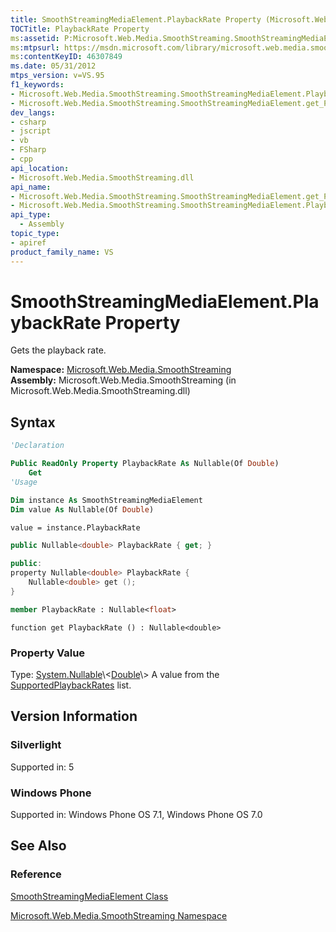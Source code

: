 ```yaml
---
title: SmoothStreamingMediaElement.PlaybackRate Property (Microsoft.Web.Media.SmoothStreaming)
TOCTitle: PlaybackRate Property
ms:assetid: P:Microsoft.Web.Media.SmoothStreaming.SmoothStreamingMediaElement.PlaybackRate
ms:mtpsurl: https://msdn.microsoft.com/library/microsoft.web.media.smoothstreaming.smoothstreamingmediaelement.playbackrate(v=VS.95)
ms:contentKeyID: 46307849
ms.date: 05/31/2012
mtps_version: v=VS.95
f1_keywords:
- Microsoft.Web.Media.SmoothStreaming.SmoothStreamingMediaElement.PlaybackRate
- Microsoft.Web.Media.SmoothStreaming.SmoothStreamingMediaElement.get_PlaybackRate
dev_langs:
- csharp
- jscript
- vb
- FSharp
- cpp
api_location:
- Microsoft.Web.Media.SmoothStreaming.dll
api_name:
- Microsoft.Web.Media.SmoothStreaming.SmoothStreamingMediaElement.get_PlaybackRate
- Microsoft.Web.Media.SmoothStreaming.SmoothStreamingMediaElement.PlaybackRate
api_type:
  - Assembly
topic_type:
- apiref
product_family_name: VS
---
```


# SmoothStreamingMediaElement.PlaybackRate Property

Gets the playback rate.

**Namespace:**  [Microsoft.Web.Media.SmoothStreaming](microsoft-web-media-smoothstreaming-namespace_1.md)  
**Assembly:**  Microsoft.Web.Media.SmoothStreaming (in Microsoft.Web.Media.SmoothStreaming.dll)

## Syntax

```vb
'Declaration

Public ReadOnly Property PlaybackRate As Nullable(Of Double)
    Get
'Usage

Dim instance As SmoothStreamingMediaElement
Dim value As Nullable(Of Double)

value = instance.PlaybackRate
```

```csharp
public Nullable<double> PlaybackRate { get; }
```

```cpp
public:
property Nullable<double> PlaybackRate {
    Nullable<double> get ();
}
```

``` fsharp
member PlaybackRate : Nullable<float>
```

```jscript
function get PlaybackRate () : Nullable<double>
```

### Property Value

Type: [System.Nullable](https://msdn.microsoft.com/library/b3h38hb0\(v=vs.95\))\<[Double](https://msdn.microsoft.com/library/643eft0t\(v=vs.95\))\>  
A value from the [SupportedPlaybackRates](smoothstreamingmediaelement-supportedplaybackrates-property-microsoft-web-media-smoothstreaming_1.md) list.

## Version Information

### Silverlight

Supported in: 5  

### Windows Phone

Supported in: Windows Phone OS 7.1, Windows Phone OS 7.0  

## See Also

### Reference

[SmoothStreamingMediaElement Class](smoothstreamingmediaelement-class-microsoft-web-media-smoothstreaming_1.md)

[Microsoft.Web.Media.SmoothStreaming Namespace](microsoft-web-media-smoothstreaming-namespace_1.md)
